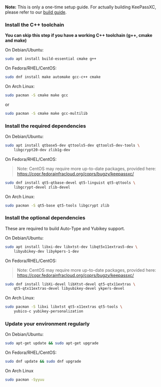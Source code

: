 **Note:** This is only a one-time setup guide. For actually building KeePassXC, please refer to our [build guide](Building-KeePassXC).

### Install the C++ toolchain
**You can skip this step if you have a working C++ toolchain (g++, cmake and make)**

On Debian/Ubuntu:

```bash
sudo apt install build-essential cmake g++
```

On Fedora/RHEL/CentOS:

```bash
sudo dnf install make automake gcc-c++ cmake 
```

On Arch Linux:

```bash
sudo pacman -S cmake make gcc
```
or
```bash
sudo pacman -S cmake make gcc-multilib
```

### Install the required dependencies

On Debian/Ubuntu:

```bash
sudo apt install qtbase5-dev qttools5-dev qttools5-dev-tools \
    libgcrypt20-dev zlib1g-dev
```

On Fedora/RHEL/CentOS:

> Note: CentOS may require more up-to-date packages, provided here: https://copr.fedorainfracloud.org/coprs/bugzy/keepassxc/

```bash
sudo dnf install qt5-qtbase-devel qt5-linguist qt5-qttools \
    libgcrypt-devel zlib-devel
```

On Arch Linux:
```bash
sudo pacman -S qt5-base qt5-tools libgcrypt zlib
```

### Install the optional dependencies

These are required to build Auto-Type and Yubikey support.

On Debian/Ubuntu:

```bash
sudo apt install libxi-dev libxtst-dev libqt5x11extras5-dev \
    libyubikey-dev libykpers-1-dev
```

On Fedora/RHEL/CentOS:

> Note: CentOS may require more up-to-date packages, provided here: https://copr.fedorainfracloud.org/coprs/bugzy/keepassxc/

```bash
sudo dnf install libXi-devel libXtst-devel qt5-qtx11extras \
    qt5-qtx11extras-devel libyubikey-devel ykpers-devel
```

On Arch Linux:
```bash
sudo pacman -S libxi libxtst qt5-x11extras qt5-tools \
    yubico-c yubikey-personalization
```

### Update your environment regularly

On Debian/Ubuntu:

```bash
sudo apt-get update && sudo apt-get upgrade
```

On Fedora/RHEL/CentOS:

```bash
sudo dnf update && sudo dnf upgrade
```

On Arch Linux

```bash
sudo pacman -Syyuu
```